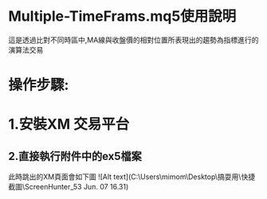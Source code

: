 Multiple-TimeFrams.mq5使用說明
==================

這是透過比對不同時區中,MA線與收盤價的相對位置所表現出的趨勢為指標進行的演算法交易

操作步驟:
================

# 1.安裝XM 交易平台 #
## 2.直接執行附件中的ex5檔案 ##
  此時跳出的XM頁面會如下圖
  ![Alt text](C:\Users\mimom\Desktop\搞耍用\快捷截圖\ScreenHunter_53 Jun. 07 16.31)
